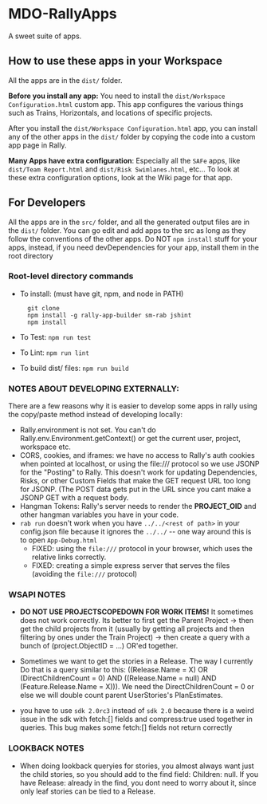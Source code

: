 MDO-RallyApps
=============

A sweet suite of apps.

## How to use these apps in your Workspace
All the apps are in the `dist/` folder.

__Before you install any app:__ You need to install the `dist/Workspace Configuration.html` custom app. This app configures the various things such as Trains, Horizontals, and locations of specific projects. 

After you install the `dist/Workspace Configuration.html` app, you can install any of the other apps in the `dist/` folder by copying the code into a custom app page in Rally.

__Many Apps have extra configuration__: Especially all the `SAFe` apps, like `dist/Team Report.html` and `dist/Risk Swimlanes.html`, etc... To look at these extra configuration options, look at the Wiki page for that app.

## For Developers
All the apps are in the `src/` folder, and all the generated output files are in the `dist/` folder. You can go
edit and add apps to the src as long as they follow the conventions of the other apps.
Do NOT `npm install` stuff for your apps, instead, if you need devDependencies for your app,
install them in the root directory

### Root-level directory commands
- To install: (must have git, npm, and node in PATH)

		git clone
		npm install -g rally-app-builder sm-rab jshint
		npm install

- To Test: `npm run test` 
- To Lint: `npm run lint`
- To build dist/ files: `npm run build`

### NOTES ABOUT DEVELOPING EXTERNALLY:

There are a few reasons why it is easier to develop some apps in rally using the copy/paste method instead of developing locally:

- Rally.environment is not set. You can't do Rally.env.Environment.getContext() or get the current user, project, workspace etc.
- CORS, cookies, and iframes: we have no access to Rally's auth cookies when pointed
	at localhost, or using the file:/// protocol so we use JSONP for the "Posting" to Rally.
	This doesn't work for updating Dependencies, Risks, or other Custom Fields that make
	the GET request URL too long for JSONP. (The POST data gets put in the URL since you 
	cant make a JSONP GET with a request body.
- Hangman Tokens: Rally's server needs to render the __PROJECT_OID__ and other hangman
	variables you have in your code. 
- `rab run` doesn't work when you have `../../<rest of path>` in your config.json file because it ignores the `../../` -- one way around this is to open `App-Debug.html`
	- FIXED: using the `file:///` protocol in your browser, which uses the relative links correctly.
	- FIXED: creating a simple express server that serves the files (avoiding the `file:///` protocol)

### WSAPI NOTES

- __DO NOT USE PROJECTSCOPEDOWN FOR WORK ITEMS!__ It sometimes does not work correctly. Its better to first get the Parent Project -> then get the child projects from it (usually by getting all projects and then filtering by ones under the Train Project) -> then create a query with a bunch of (project.ObjectID = ...) OR'ed together. 

- Sometimes we want to get the stories in a Release. The way I currently Do that is a query similar to this: ((Release.Name = X) OR (DirectChildrenCount = 0) AND ((Release.Name = null) AND (Feature.Release.Name = X))). We need the DirectChildrenCount = 0 or else we will double count parent UserStories's PlanEstimates.

- you have to use `sdk 2.0rc3` instead of `sdk 2.0` because there is a weird issue in the sdk with fetch:[] fields and compress:true used together in queries. This bug makes some fetch:[] fields not return correctly
	
### LOOKBACK NOTES

- When doing lookback queryies for stories, you almost always want just the child stories, so you
	should add to the find field: Children: null. If you have Release: <releaseOID> already in the find,
	you dont need to worry about it, since only leaf stories can be tied to a Release.